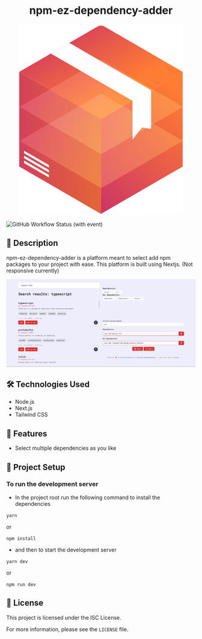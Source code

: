 <h1 align="center"> npm-ez-dependency-adder </h1>

<p align="center">
    <img src="./apps/web/public/logo.svg" />
</p>

![GitHub Workflow Status (with event)](https://img.shields.io/github/actions/workflow/status/chirag3003/npm-ez-dependency-adder/build.yaml?style=for-the-badge&logo=github&logoColor=blue)


## 📝 Description

npm-ez-dependency-adder is a platform meant to select add npm packages to your project with ease. This platform is built using Nextjs. (Not responsive currently)


![Screenshot](./apps/web/public/screenshot.png)

## 🛠️ Technologies Used

-   Node.js
-   Next.js
-   Tailwind CSS

## 🚀 Features

-   Select multiple dependencies as you like

## 🎁 Project Setup

### To run the development server

-   In the project root run the following command to install the dependencies

```
yarn
```

or

```
npm install
```

-   and then to start the development server

```
yarn dev
```

or

```
npm run dev
```

## 📝 License

This project is licensed under the ISC License.

For more information, please see the `LICENSE` file.
